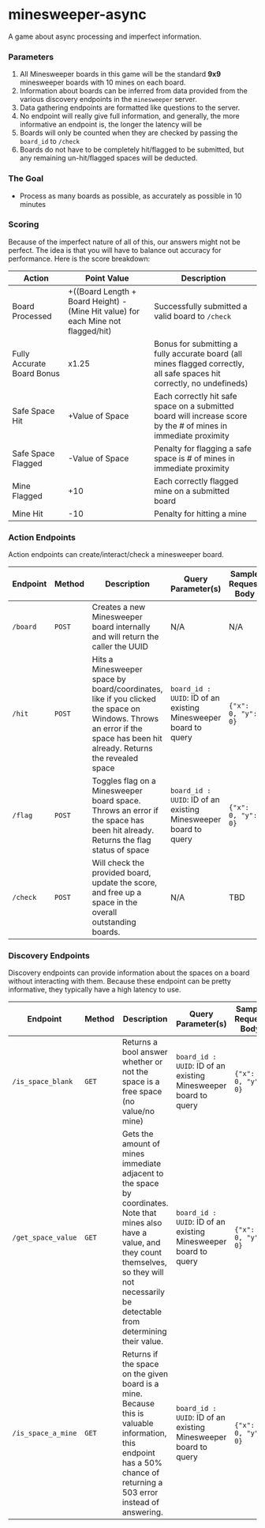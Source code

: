 # minesweeper-async
A game about async processing and imperfect information.

### Parameters
1. All Minesweeper boards in this game will be the standard **9x9** minesweeper boards with 10 mines on each board.
2. Information about boards can be inferred from data provided from the various discovery endpoints in the `minesweeper` server.
3. Data gathering endpoints are formatted like questions to the server.
4. No endpoint will really give full information, and generally, the more informative an endpoint is, the longer the latency will be
5. Boards will only be counted when they are checked by passing the ``board_id`` to `/check`
6. Boards do not have to be completely hit/flagged to be submitted, but any remaining un-hit/flagged spaces will be deducted.

### The Goal
- Process as many boards as possible, as accurately as possible in 10 minutes

### Scoring
Because of the imperfect nature of all of this, our answers might not be perfect. The idea is that you will have to balance
out accuracy for performance. Here is the score breakdown:

| Action                     | Point Value                                                                       | Description                                                                                                             |
|----------------------------|-----------------------------------------------------------------------------------|-------------------------------------------------------------------------------------------------------------------------|
| Board Processed            | +((Board Length + Board Height) - (Mine Hit value) for each Mine not flagged/hit) | Successfully submitted a valid board to `/check`                                                                        |
| Fully Accurate Board Bonus | x1.25                                                                             | Bonus for submitting a fully accurate board (all mines flagged correctly, all safe spaces hit correctly, no undefineds) |
| Safe Space Hit             | +Value of Space                                                                   | Each correctly hit safe space on a submitted board will increase score by the # of mines in immediate proximity         |
| Safe Space Flagged         | -Value of Space                                                                   | Penalty for flagging a safe space is # of mines in immediate proximity                                                  |
| Mine Flagged               | +10                                                                               | Each correctly flagged mine on a submitted board                                                                        |
| Mine Hit                   | -10                                                                               | Penalty for hitting a mine                                                                                              |

### Action Endpoints

Action endpoints can create/interact/check a minesweeper board.

| Endpoint | Method | Description                                                                                                                                                            | Query Parameter(s)                                              | Sample Request Body |
|----------|--------|------------------------------------------------------------------------------------------------------------------------------------------------------------------------|-----------------------------------------------------------------|---------------------|
| `/board` | `POST` | Creates a new Minesweeper board internally and will return the caller the UUID                                                                                         | N/A                                                             | N/A                 |
| `/hit`   | `POST` | Hits a Minesweeper space by board/coordinates, like if you clicked the space on Windows. Throws an error if the space has been hit already. Returns the revealed space | `board_id : UUID`: ID of an existing Minesweeper board to query | `{"x": 0, "y": 0}`  |
| `/flag`  | `POST` | Toggles flag on a Minesweeper board space. Throws an error if the space has been hit already. Returns the flag status of space                                         | `board_id : UUID`: ID of an existing Minesweeper board to query | `{"x": 0, "y": 0}`  |
| `/check` | `POST` | Will check the provided board, update the score, and free up a space in the overall outstanding boards.                                                                | N/A                                                             | TBD                 |

### Discovery Endpoints

Discovery endpoints can provide information about the spaces on a board without interacting with them. Because these
endpoint can be pretty informative, they typically have a high latency to use.

| Endpoint           | Method | Description                                                                                                                                                                                                     | Query Parameter(s)                                              | Sample Request Body |
|--------------------|--------|-----------------------------------------------------------------------------------------------------------------------------------------------------------------------------------------------------------------|-----------------------------------------------------------------|---------------------|
| `/is_space_blank`  | `GET`  | Returns a bool answer whether or not the space is a free space (no value/no mine)                                                                                                                               | `board_id : UUID`: ID of an existing Minesweeper board to query | `{"x": 0, "y": 0}`  |
| `/get_space_value` | `GET`  | Gets the amount of mines immediate adjacent to the space by coordinates. Note that mines also have a value, and they count themselves, so they will not necessarily be detectable from determining their value. | `board_id : UUID`: ID of an existing Minesweeper board to query | `{"x": 0, "y": 0}`  |
| `/is_space_a_mine` | `GET`  | Returns if the space on the given board is a mine. Because this is valuable information, this endpoint has a 50% chance of returning a 503 error instead of answering.                                          | `board_id : UUID`: ID of an existing Minesweeper board to query | `{"x": 0, "y": 0}`  |
